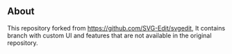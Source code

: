 ## About

This repository forked from https://github.com/SVG-Edit/svgedit, 
It contains branch with custom UI and features that are not available in the original repository.